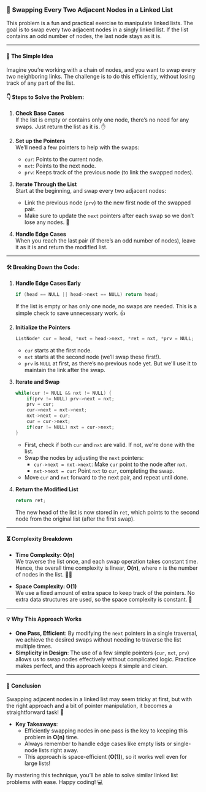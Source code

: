 ### 🌟 **Swapping Every Two Adjacent Nodes in a Linked List**

This problem is a fun and practical exercise to manipulate linked lists. The goal is to swap every two adjacent nodes in a singly linked list. If the list contains an odd number of nodes, the last node stays as it is.

---

#### 🧠 **The Simple Idea**

Imagine you’re working with a chain of nodes, and you want to swap every two neighboring links. The challenge is to do this efficiently, without losing track of any part of the list.

#### 👇 **Steps to Solve the Problem:**

1. **Check Base Cases**  
   If the list is empty or contains only one node, there’s no need for any swaps. Just return the list as it is. ✋

2. **Set up the Pointers**  
   We’ll need a few pointers to help with the swaps:  
   - `cur`: Points to the current node.
   - `nxt`: Points to the next node.
   - `prv`: Keeps track of the previous node (to link the swapped nodes).

3. **Iterate Through the List**  
   Start at the beginning, and swap every two adjacent nodes:  
   - Link the previous node (`prv`) to the new first node of the swapped pair.
   - Make sure to update the `next` pointers after each swap so we don’t lose any nodes. 🔄

4. **Handle Edge Cases**  
   When you reach the last pair (if there’s an odd number of nodes), leave it as it is and return the modified list.

---

#### 🛠 **Breaking Down the Code:**

1. **Handle Edge Cases Early**  
   ```cpp
   if (head == NULL || head->next == NULL) return head;
   ```
   If the list is empty or has only one node, no swaps are needed. This is a simple check to save unnecessary work. 👍

2. **Initialize the Pointers**  
   ```cpp
   ListNode* cur = head, *nxt = head->next, *ret = nxt, *prv = NULL;
   ```
   - `cur` starts at the first node.
   - `nxt` starts at the second node (we’ll swap these first!).
   - `prv` is `NULL` at first, as there’s no previous node yet. But we'll use it to maintain the link after the swap.

3. **Iterate and Swap**  
   ```cpp
   while(cur != NULL && nxt != NULL) {
       if(prv != NULL) prv->next = nxt;
       prv = cur;
       cur->next = nxt->next;
       nxt->next = cur;
       cur = cur->next;
       if(cur != NULL) nxt = cur->next;
   }
   ```
   - First, check if both `cur` and `nxt` are valid. If not, we're done with the list.
   - Swap the nodes by adjusting the `next` pointers:
     - `cur->next = nxt->next`: Make `cur` point to the node after `nxt`.
     - `nxt->next = cur`: Point `nxt` to `cur`, completing the swap.
   - Move `cur` and `nxt` forward to the next pair, and repeat until done.

4. **Return the Modified List**  
   ```cpp
   return ret;
   ```
   The new head of the list is now stored in `ret`, which points to the second node from the original list (after the first swap).

---

#### ⏳ **Complexity Breakdown**

- **Time Complexity: O(n)**  
  We traverse the list once, and each swap operation takes constant time. Hence, the overall time complexity is linear, **O(n)**, where `n` is the number of nodes in the list. 🏃‍♀️

- **Space Complexity: O(1)**  
  We use a fixed amount of extra space to keep track of the pointers. No extra data structures are used, so the space complexity is constant. 🎯

---

#### 💡 **Why This Approach Works**

- **One Pass, Efficient**: By modifying the `next` pointers in a single traversal, we achieve the desired swaps without needing to traverse the list multiple times.
- **Simplicity in Design**: The use of a few simple pointers (`cur`, `nxt`, `prv`) allows us to swap nodes effectively without complicated logic. Practice makes perfect, and this approach keeps it simple and clean.

---

#### 🚀 **Conclusion**

Swapping adjacent nodes in a linked list may seem tricky at first, but with the right approach and a bit of pointer manipulation, it becomes a straightforward task! 🎉

- **Key Takeaways**:
  - Efficiently swapping nodes in one pass is the key to keeping this problem in **O(n)** time.
  - Always remember to handle edge cases like empty lists or single-node lists right away.
  - This approach is space-efficient (**O(1)**), so it works well even for large lists!

By mastering this technique, you’ll be able to solve similar linked list problems with ease. Happy coding! 💻